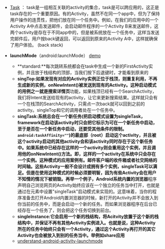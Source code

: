 

- [Task](http://blog.csdn.net/zhangjg_blog/article/details/10923643) ： task是一组相互关联的activity的集合，task是可以跨应用的，这正是task存在的一个重要原因。有的Activity，虽然不在同一个app中，但为了保持用户操作的连贯性，把他们放在同一个任务中。例如，在我们的应用中的一个Activity A中点击发送邮件，会启动邮件程序的一个Activity B来发送邮件，这两个activity是存在于不同app中的，但是被系统放在一个任务中，这样当发送完邮件后，用户按back键返回，可以返回到原来的Activity A中，这样就确保了用户体验。
(back stack)

- **launchMode**（android:launchMode） [demo](https://github.com/aaronnju/Activities-LaunchMode-demo)
    - **standard:**每次跳转系统都会在task中生成一个新的FirstActivity实例，并且放于栈结构的顶部，当我们按下后退键时，才能看到原来的
    - **singTop:**如果发现有对应的Activity实例正位于栈顶，则重复利用，不再生成新的实例，onNewIntent()被发送到现有的Activity。这种启动模式的用例之一就是**搜索详情页**功能，如果栈顶已经有一个SearchActivity，我们将Intent发送给现有的activity，让它来更新搜索结果。这样就只会有一个在栈顶的SearchActivity，只需点一次back就可以回到之前的activity。singleTop和它的调用者处在一个任务中。
    - **singTask:**系统总会在一个新任务(把启动模式设置为singleTask，framework在启动该activity时只会把它标示为可在一个新任务中启动，至于是否在一个新任务中启动，还要受其他条件的限制。`android:taskAffinity=""`)的最底部（root）启动这个activity，并且被这个activity启动的其他activity会和该activity同时存在于这个新任务中。如果系统中已经存在这样的一个activity则会重用这个实例，并且调用他的onNewIntent()方法。即，这样的一个activity在系统中只会存在一个实例。这种模式的应用案例有。**邮件客户端的收件箱**或者社交网络的时间轴。这些Activity一般不会设计成拥有多个实例，singleTask可以满足。但是在使用这种模式的时候必须要明智，因为有些Activity会在用户不知情的情况下被销毁。再举一个例子，Android系统**内置的浏览器**程序声明自己浏览网页的Activity始终应该在一个独立的任务当中打开，也就是通过在<activity>元素中设置"singleTask"启动模式来实现的。这意味着，当你的程序准备去打开Android内置浏览器的时候，新打开的Activity并不会放入到你当前的任务中，而是会启动一个新的任务。而如果浏览器程序在后台已经存在一个任务了，则会把这个任务切换到前台。
    - **singleInstance:**它会启用一个新的栈结构，将Acitvity放置于这个新的栈结构中，并保证不再有其他Activity实例进入。也就是说，这种Activity所在的任务中始终只会有一个Activity，通过这个Activity再打开的其它Activity也会被放入到别的任务当中。举例如**share应用**
	- [understand-android-activity-launchmode](https://inthecheesefactory.com/blog/understand-android-activity-launchmode/en)
